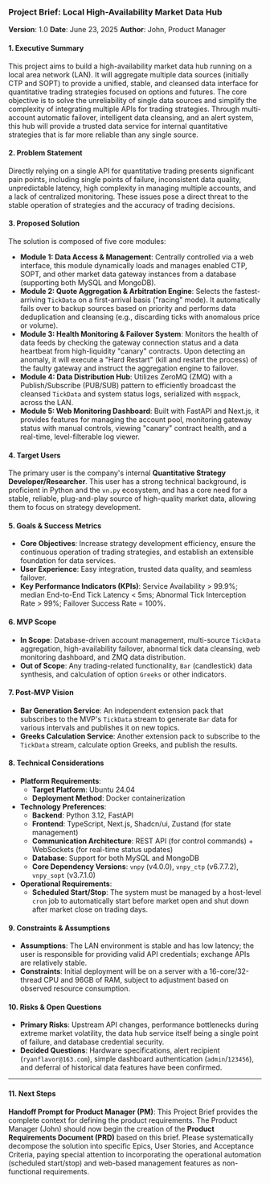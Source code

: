 ### **Project Brief: Local High-Availability Market Data Hub**

**Version**: 1.0
**Date**: June 23, 2025
**Author**: John, Product Manager

#### **1. Executive Summary**

This project aims to build a high-availability market data hub running on a local area network (LAN). It will aggregate multiple data sources (initially CTP and SOPT) to provide a unified, stable, and cleansed data interface for quantitative trading strategies focused on options and futures. The core objective is to solve the unreliability of single data sources and simplify the complexity of integrating multiple APIs for trading strategies. Through multi-account automatic failover, intelligent data cleansing, and an alert system, this hub will provide a trusted data service for internal quantitative strategies that is far more reliable than any single source.

#### **2. Problem Statement**

Directly relying on a single API for quantitative trading presents significant pain points, including single points of failure, inconsistent data quality, unpredictable latency, high complexity in managing multiple accounts, and a lack of centralized monitoring. These issues pose a direct threat to the stable operation of strategies and the accuracy of trading decisions.

#### **3. Proposed Solution**

The solution is composed of five core modules:

- **Module 1: Data Access & Management**: Centrally controlled via a web interface, this module dynamically loads and manages enabled CTP, SOPT, and other market data gateway instances from a database (supporting both MySQL and MongoDB).
- **Module 2: Quote Aggregation & Arbitration Engine**: Selects the fastest-arriving `TickData` on a first-arrival basis ("racing" mode). It automatically fails over to backup sources based on priority and performs data deduplication and cleansing (e.g., discarding ticks with anomalous price or volume).
- **Module 3: Health Monitoring & Failover System**: Monitors the health of data feeds by checking the gateway connection status and a data heartbeat from high-liquidity "canary" contracts. Upon detecting an anomaly, it will execute a "Hard Restart" (kill and restart the process) of the faulty gateway and instruct the aggregation engine to failover.
- **Module 4: Data Distribution Hub**: Utilizes ZeroMQ (ZMQ) with a Publish/Subscribe (PUB/SUB) pattern to efficiently broadcast the cleansed `TickData` and system status logs, serialized with `msgpack`, across the LAN.
- **Module 5: Web Monitoring Dashboard**: Built with FastAPI and Next.js, it provides features for managing the account pool, monitoring gateway status with manual controls, viewing "canary" contract health, and a real-time, level-filterable log viewer.

#### **4. Target Users**

The primary user is the company's internal **Quantitative Strategy Developer/Researcher**. This user has a strong technical background, is proficient in Python and the `vn.py` ecosystem, and has a core need for a stable, reliable, plug-and-play source of high-quality market data, allowing them to focus on strategy development.

#### **5. Goals & Success Metrics**

- **Core Objectives**: Increase strategy development efficiency, ensure the continuous operation of trading strategies, and establish an extensible foundation for data services.
- **User Experience**: Easy integration, trusted data quality, and seamless failover.
- **Key Performance Indicators (KPIs)**: Service Availability > 99.9%; median End-to-End Tick Latency < 5ms; Abnormal Tick Interception Rate > 99%; Failover Success Rate = 100%.

#### **6. MVP Scope**

- **In Scope**: Database-driven account management, multi-source `TickData` aggregation, high-availability failover, abnormal tick data cleansing, web monitoring dashboard, and ZMQ data distribution.
- **Out of Scope**: Any trading-related functionality, `Bar` (candlestick) data synthesis, and calculation of option `Greeks` or other indicators.

#### **7. Post-MVP Vision**

- **Bar Generation Service**: An independent extension pack that subscribes to the MVP's `TickData` stream to generate `Bar` data for various intervals and publishes it on new topics.
- **Greeks Calculation Service**: Another extension pack to subscribe to the `TickData` stream, calculate option Greeks, and publish the results.

#### **8. Technical Considerations**

- **Platform Requirements**:
  - **Target Platform**: Ubuntu 24.04
  - **Deployment Method**: Docker containerization
- **Technology Preferences**:
  - **Backend**: Python 3.12, FastAPI
  - **Frontend**: TypeScript, Next.js, Shadcn/ui, Zustand (for state management)
  - **Communication Architecture**: REST API (for control commands) + WebSockets (for real-time status updates)
  - **Database**: Support for both MySQL and MongoDB
  - **Core Dependency Versions**: `vnpy` (v4.0.0), `vnpy_ctp` (v6.7.7.2), `vnpy_sopt` (v3.7.1.0)
- **Operational Requirements**:
  - **Scheduled Start/Stop**: The system must be managed by a host-level `cron` job to automatically start before market open and shut down after market close on trading days.

#### **9. Constraints & Assumptions**

- **Assumptions**: The LAN environment is stable and has low latency; the user is responsible for providing valid API credentials; exchange APIs are relatively stable.
- **Constraints**: Initial deployment will be on a server with a 16-core/32-thread CPU and 96GB of RAM, subject to adjustment based on observed resource consumption.

#### **10. Risks & Open Questions**

- **Primary Risks**: Upstream API changes, performance bottlenecks during extreme market volatility, the data hub service itself being a single point of failure, and database credential security.
- **Decided Questions**: Hardware specifications, alert recipient (`ryanflavor@163.com`), simple dashboard authentication (`admin`/`123456`), and deferral of historical data features have been confirmed.

---

#### **11. Next Steps**

**Handoff Prompt for Product Manager (PM)**:
This Project Brief provides the complete context for defining the product requirements. The Product Manager (John) should now begin the creation of the **Product Requirements Document (PRD)** based on this brief. Please systematically decompose the solution into specific Epics, User Stories, and Acceptance Criteria, paying special attention to incorporating the operational automation (scheduled start/stop) and web-based management features as non-functional requirements.
